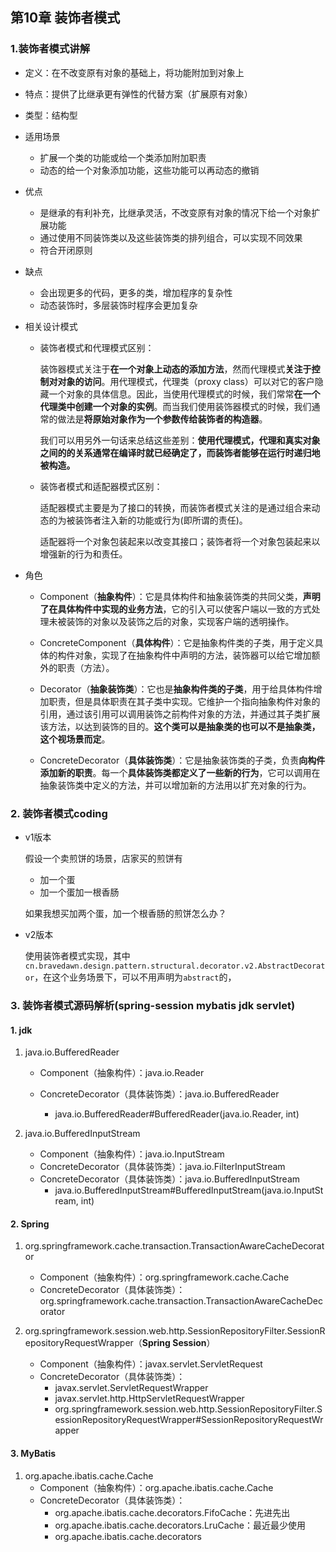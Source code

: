 ## 第10章 装饰者模式

### 1.装饰者模式讲解 

* 定义：在不改变原有对象的基础上，将功能附加到对象上

* 特点：提供了比继承更有弹性的代替方案（扩展原有对象）

* 类型：结构型

* 适用场景

  * 扩展一个类的功能或给一个类添加附加职责
  * 动态的给一个对象添加功能，这些功能可以再动态的撤销

* 优点

  * 是继承的有利补充，比继承灵活，不改变原有对象的情况下给一个对象扩展功能
  * 通过使用不同装饰类以及这些装饰类的排列组合，可以实现不同效果
  * 符合开闭原则

* 缺点

  * 会出现更多的代码，更多的类，增加程序的复杂性
  * 动态装饰时，多层装饰时程序会更加复杂

* 相关设计模式

  * 装饰者模式和代理模式区别：

    装饰器模式关注于**在一个对象上动态的添加方法**，然而代理模式**关注于控制对对象的访问**。用代理模式，代理类（proxy class）可以对它的客户隐藏一个对象的具体信息。因此，当使用代理模式的时候，我们常常**在一个代理类中创建一个对象的实例**。而当我们使用装饰器模式的时候，我们通常的做法是**将原始对象作为一个参数传给装饰者的构造器**。

    我们可以用另外一句话来总结这些差别：**使用代理模式，代理和真实对象之间的的关系通常在编译时就已经确定了，而装饰者能够在运行时递归地被构造。**

  * 装饰者模式和适配器模式区别：

    适配器模式主要是为了接口的转换，而装饰者模式关注的是通过组合来动态的为被装饰者注入新的功能或行为(即所谓的责任)。

    适配器将一个对象包装起来以改变其接口；装饰者将一个对象包装起来以增强新的行为和责任。

* 角色

  * Component（**抽象构件**）：它是具体构件和抽象装饰类的共同父类，**声明了在具体构件中实现的业务方法**，它的引入可以使客户端以一致的方式处理未被装饰的对象以及装饰之后的对象，实现客户端的透明操作。

  * ConcreteComponent（**具体构件**）：它是抽象构件类的子类，用于定义具体的构件对象，实现了在抽象构件中声明的方法，装饰器可以给它增加额外的职责（方法）。

  * Decorator（**抽象装饰类**）：它也是**抽象构件类的子类**，用于给具体构件增加职责，但是具体职责在其子类中实现。它维护一个指向抽象构件对象的引用，通过该引用可以调用装饰之前构件对象的方法，并通过其子类扩展该方法，以达到装饰的目的。**这个类可以是抽象类的也可以不是抽象类，这个视场景而定**。

  * ConcreteDecorator（**具体装饰类**）：它是抽象装饰类的子类，负责**向构件添加新的职责**。每一个**具体装饰类都定义了一些新的行为**，它可以调用在抽象装饰类中定义的方法，并可以增加新的方法用以扩充对象的行为。

### 2. 装饰者模式coding

* v1版本

  假设一个卖煎饼的场景，店家买的煎饼有

  * 加一个蛋
  * 加一个蛋加一根香肠

  如果我想买加两个蛋，加一个根香肠的煎饼怎么办？

* v2版本

  使用装饰者模式实现，其中`cn.bravedawn.design.pattern.structural.decorator.v2.AbstractDecorator`，在这个业务场景下，可以不用声明为`abstract`的，

### 3. 装饰者模式源码解析(spring-session mybatis jdk servlet)

#### 1. jdk

1. java.io.BufferedReader

   * Component（抽象构件）：java.io.Reader

   * ConcreteDecorator（具体装饰类）：java.io.BufferedReader
     * java.io.BufferedReader#BufferedReader(java.io.Reader, int)

2. java.io.BufferedInputStream

   * Component（抽象构件）：java.io.InputStream
   * ConcreteDecorator（具体装饰类）：java.io.FilterInputStream
   * ConcreteDecorator（具体装饰类）：java.io.BufferedInputStream
     * java.io.BufferedInputStream#BufferedInputStream(java.io.InputStream, int)

#### 2. Spring

1. org.springframework.cache.transaction.TransactionAwareCacheDecorator
  
   * Component（抽象构件）：org.springframework.cache.Cache
   * ConcreteDecorator（具体装饰类）：org.springframework.cache.transaction.TransactionAwareCacheDecorator
   
2. org.springframework.session.web.http.SessionRepositoryFilter.SessionRepositoryRequestWrapper（**Spring Session**）

   * Component（抽象构件）：javax.servlet.ServletRequest
   * ConcreteDecorator（具体装饰类）：
     * javax.servlet.ServletRequestWrapper
     * javax.servlet.http.HttpServletRequestWrapper
     * org.springframework.session.web.http.SessionRepositoryFilter.SessionRepositoryRequestWrapper#SessionRepositoryRequestWrapper


#### 3. MyBatis

1. org.apache.ibatis.cache.Cache
   * Component（抽象构件）：org.apache.ibatis.cache.Cache
   * ConcreteDecorator（具体装饰类）：
     * org.apache.ibatis.cache.decorators.FifoCache：先进先出
     * org.apache.ibatis.cache.decorators.LruCache：最近最少使用
     * org.apache.ibatis.cache.decorators